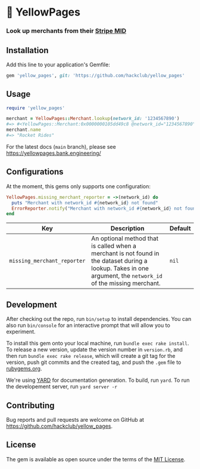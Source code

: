 # 📒 YellowPages

### Look up merchants from their [Stripe MID](https://stripe.com/resources/more/merchant-id)

## Installation

Add this line to your application's Gemfile:

```ruby
gem 'yellow_pages', git: 'https://github.com/hackclub/yellow_pages'
```

## Usage

```ruby
require 'yellow_pages'

merchant = YellowPages::Merchant.lookup(network_id: '1234567890')
#=> #<YellowPages::Merchant:0x0000000105dd49c8 @network_id="1234567890">
merchant.name
#=> "Rocket Rides"
```

For the latest docs (`main` branch), please
see https://yellowpages.bank.engineering/

## Configurations

At the moment, this gems only supports one configuration:

```ruby
YellowPages.missing_merchant_reporter = ->(network_id) do
  puts "Merchant with network_id #{network_id} not found"
  ErrorReporter.notify("Merchant with network_id #{network_id} not found")
end
```

| Key                         | Description                                                                                                                                                     | Default |
|-----------------------------|-----------------------------------------------------------------------------------------------------------------------------------------------------------------|---------|
| `missing_merchant_reporter` | An optional method that is called when a merchant is not found in the dataset during a lookup. Takes in one argument, the `network_id` of the missing merchant. | `nil`   |

## Development

After checking out the repo, run `bin/setup` to install dependencies. You can
also run `bin/console` for an interactive prompt that will allow you to
experiment.

To install this gem onto your local machine, run `bundle exec rake install`. To
release a new version, update the version number in `version.rb`, and then
run `bundle exec rake release`, which will create a git tag for the version,
push git commits and the created tag, and push the `.gem` file
to [rubygems.org](https://rubygems.org).

We're using [YARD](https://github.com/lsegal/yard) for documentation generation.
To build, run `yard`. To run the developement server, run `yard server -r`

## Contributing

Bug reports and pull requests are welcome on GitHub
at https://github.com/hackclub/yellow_pages.

## License

The gem is available as open source under the terms of
the [MIT License](https://opensource.org/licenses/MIT).
